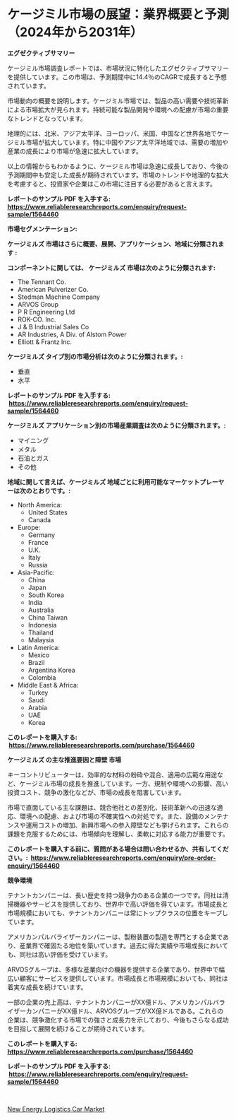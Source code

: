 <p><h1>ケージミル市場の展望：業界概要と予測（2024年から2031年）</h1></p><p><strong>エグゼクティブサマリー</strong></p>
<p><p>ケージミル市場調査レポートでは、市場状況に特化したエグゼクティブサマリーを提供しています。この市場は、予測期間中に14.4％のCAGRで成長すると予想されています。</p><p>市場動向の概要を説明します。ケージミル市場では、製品の高い需要や技術革新による市場拡大が見られます。持続可能な製品開発や環境への配慮が市場の重要なトレンドとなっています。</p><p>地理的には、北米、アジア太平洋、ヨーロッパ、米国、中国など世界各地でケージミル市場が拡大しています。特に中国やアジア太平洋地域では、需要の増加や産業の成長により市場が急速に拡大しています。</p><p>以上の情報からもわかるように、ケージミル市場は急速に成長しており、今後の予測期間中も安定した成長が期待されています。市場のトレンドや地理的な拡大を考慮すると、投資家や企業はこの市場に注目する必要があると言えます。</p></p>
<p><strong>レポートのサンプル PDF を入手する: <a href="https://www.reliableresearchreports.com/enquiry/request-sample/1564460">https://www.reliableresearchreports.com/enquiry/request-sample/1564460</a></strong></p>
<p><strong>市場セグメンテーション:</strong></p>
<p><strong> ケージミルズ 市場はさらに概要、展開、アプリケーション、地域に分類されます :</strong></p>
<p><strong>コンポーネントに関しては、 ケージミルズ 市場は次のように分類されます: &nbsp;</strong></p>
<p><ul><li>The Tennant Co.</li><li>American Pulverizer Co.</li><li>Stedman Machine Company</li><li>ARVOS Group</li><li>P R Engineering Ltd</li><li>ROK-CO. Inc.</li><li>J & B Industrial Sales Co</li><li>AR Industries, A Div. of Alstom Power</li><li>Elliott & Frantz Inc.</li></ul></p>
<p><strong> ケージミルズ タイプ別の市場分析は次のように分類されます。:</strong></p>
<p><ul><li>垂直</li><li>水平</li></ul></p>
<p><strong>レポートのサンプル PDF を入手する: &nbsp;<a href="https://www.reliableresearchreports.com/enquiry/request-sample/1564460">https://www.reliableresearchreports.com/enquiry/request-sample/1564460</a></strong></p>
<p><strong> ケージミルズ アプリケーション別の市場産業調査は次のように分類されます。:</strong></p>
<p><ul><li>マイニング</li><li>メタル</li><li>石油とガス</li><li>その他</li></ul></p>
<p><strong>地域に関して言えば、ケージミルズ 地域ごとに利用可能なマーケットプレーヤーは次のとおりです。:</strong></p>
<p><ul>
    <li>
        North America:
        <ul>
            <li>United States</li>
            <li>Canada</li>
        </ul>
    </li>
    <li>
        Europe:
        <ul>
            <li>Germany</li>
            <li>France</li>
            <li>U.K.</li>
            <li>Italy</li>
            <li>Russia</li>
        </ul>
    </li>
    <li>
        Asia-Pacific:
        <ul>
            <li>China</li>
            <li>Japan</li>
            <li>South Korea</li>
            <li>India</li>
            <li>Australia</li>
            <li>China Taiwan</li>
            <li>Indonesia</li>
            <li>Thailand</li>
            <li>Malaysia</li>
        </ul>
    </li>
    <li>
        Latin America:
        <ul>
            <li>Mexico</li>
            <li>Brazil</li>
            <li>Argentina Korea</li>
            <li>Colombia</li>
        </ul>
    </li>
    <li>
        Middle East & Africa:
        <ul>
            <li>Turkey</li>
            <li>Saudi</li>
            <li>Arabia</li>
            <li>UAE</li>
            <li>Korea</li>
        </ul>
    </li>
    </ul></p>
<p><strong>このレポートを購入する: &nbsp;<a href="https://www.reliableresearchreports.com/purchase/1564460">https://www.reliableresearchreports.com/purchase/1564460</a></strong></p>
<p><strong>ケージミルズ の主な推進要因と障壁 市場</strong></p>
<p><p>キーコントリビューターは、効率的な材料の粉砕や混合、適用の広範な用途など、ケージミル市場の成長を推進しています。一方、規制や環境への影響、高い投資コスト、競争の激化などが、市場の成長を阻害しています。</p><p>市場で直面している主な課題は、競合他社との差別化、技術革新への迅速な適応、環境への配慮、および市場の不確実性への対処です。また、設備のメンテナンスや運用コストの増加、新興市場への参入障壁なども挙げられます。これらの課題を克服するためには、市場傾向を理解し、柔軟に対応する能力が重要です。</p></p>
<p><strong>このレポートを購入する前に、質問がある場合は問い合わせるか、共有してください。:&nbsp; <a href="https://www.reliableresearchreports.com/enquiry/pre-order-enquiry/1564460">https://www.reliableresearchreports.com/enquiry/pre-order-enquiry/1564460</a></strong></p>
<p><strong>競争環境</strong></p>
<p><p>テナントカンパニーは、長い歴史を持つ競争力のある企業の一つです。同社は清掃機器やサービスを提供しており、世界中で高い評価を得ています。市場成長と市場規模においても、テナントカンパニーは常にトップクラスの位置をキープしています。</p><p>アメリカンパルバライザーカンパニーは、製粉装置の製造を専門とする企業であり、産業界で確固たる地位を築いています。過去に得た実績や市場成長においても、同社は高い評価を受けています。</p><p>ARVOSグループは、多様な産業向けの機器を提供する企業であり、世界中で幅広い顧客にサービスを提供しています。市場成長と市場規模においても、同社は着実な成長を続けています。</p><p>一部の企業の売上高は、テナントカンパニーがXX億ドル、アメリカンパルバライザーカンパニーがXX億ドル、ARVOSグループがXX億ドルである。これらの企業は、競争激化する市場での強さと成長力を示しており、今後もさらなる成功を目指して展開を続けることが期待されています。</p></p>
<p><strong>このレポートを購入する: &nbsp; <a href="https://www.reliableresearchreports.com/purchase/1564460">https://www.reliableresearchreports.com/purchase/1564460</a></strong></p>
<p><strong>レポートのサンプル PDF を入手する: &nbsp;<a href="https://www.reliableresearchreports.com/enquiry/request-sample/1564460">https://www.reliableresearchreports.com/enquiry/request-sample/1564460</a></strong><strong></strong></p>
<p>&nbsp;</p>
<p><p><a href="https://thundering-castanet-c65.notion.site/New-Energy-Logistics-Car-Market-Size-Focuses-on-Market-Dynamics-In-Depth-Analysis-and-Future-Projec-fb876daa7f2b4b87b19827cff5951b66">New Energy Logistics Car Market</a></p></p>